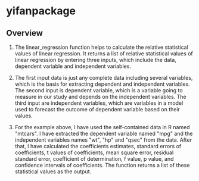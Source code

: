 # yifanpackage

## Overview
1. The linear_regression function helps to calculate the relative statistical values of linear regression.
It returns a list of relative statistical values of linear regression by entering three inputs, which include
the data, dependent variable and independent variables.

2. The first input data is just any complete data including several variables, which is the basis for extracting
dependent and independent variables. The second input is dependent variable, which is a variable going to measure in our study
and depends on the independent variables. The third input are independent variables, which are variables in a model used to forecast the
outcome of dependent variable based on their values.

4. For the example above, I have used the self-contained data in R named "mtcars". I have extracted the dependent
variable named "mpg" and the independent variables names "wt", "hp" and "qsec" from the data. After that, I have 
calculated the coefficients estimates, standard errors of coefficients, t values of coefficients, mean square error,
residual standard error, coefficient of determination, f value, p value, and confidence intervals of coefficients.
The function returns a list of these statistical values as the output.
